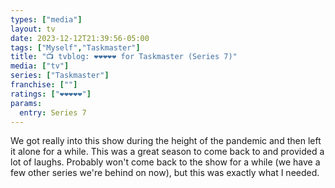 ```yaml
---
types: ["media"]
layout: tv
date: 2023-12-12T21:39:56-05:00
tags: ["Myself","Taskmaster"]
title: "📺 tvblog: ❤️❤️❤️❤️❤️ for Taskmaster (Series 7)"
media: ["tv"]
series: ["Taskmaster"]
franchise: [""]
ratings: ["❤️❤️❤️❤️❤️"]
params:
  entry: Series 7
---
```

We got really into this show during the height of the pandemic and then left it alone for a while. This was a great season to come back to and provided a lot of laughs. Probably won't come back to the show for a while (we have a few other series we're behind on now), but this was exactly what I needed.
